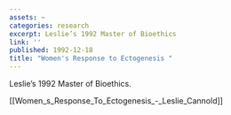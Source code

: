 ```yaml
---
assets: ~
categories: research
excerpt: Leslie’s 1992 Master of Bioethics
link: ''
published: 1992-12-18
title: "Women's Response to Ectogenesis "
---
```

Leslie’s 1992 Master of Bioethics.

[[Women_s_Response_To_Ectogenesis_-_Leslie_Cannold]]
